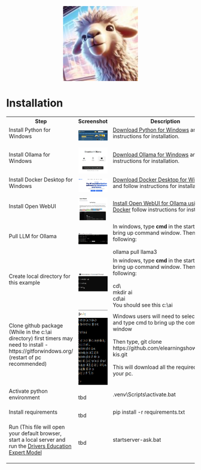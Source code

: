 <div align="center">
  <img alt="ollama" height="200px" src="ollama-kis.jpg">
</div>

<h1>Installation</h1> 

 <table>
  <tr>
    <th>Step</th>
    <th>Screenshot</th>
    <th>Description</th>
  </tr>   
      <tr>
    <td>Install Python for Windows  <br><br></td>
    <td><img alt="ollama" src="first-time-install/install-python.jpg"></td>
    <td> <a href="https://www.python.org/downloads/" target="new">Download Python for Windows</a> and follow instructions for installation. <br><br></td>
  </tr>
   <tr>
    <td>Install Ollama for Windows  <br><br></td>
    <td><img alt="ollama" src="first-time-install/ollama-download.jpg"></td>
    <td> <a href="https://ollama.com" target="new">Download Ollama for Windows</a> and follow instructions for installation. <br><br></td>
  </tr>
      <tr>
    <td>Install Docker Desktop for Windows  <br><br></td>
    <td><img alt="ollama" src="first-time-install/docker-download2.jpg"></td>
    <td> <a href="https://www.docker.com/products/docker-desktop/" target="new">Download Docker Desktop for Windows</a> and follow instructions for installation. <br><br></td>
  </tr> 
  <tr>
    <td>Install Open WebUI <br><br></td>
    <td><img alt="openwebui" src="first-time-install/install-open-webui.jpg"></td>
    <td><a href="https://docs.openwebui.com" target="new">Install Open WebUI for Ollama using Docker</a> follow instructions for installation. <br><br>
</td>
  </tr>
      <tr>
    <td>Pull LLM for Ollama<br><br></td> 
    <td><img alt="ollama" src="first-time-install/pull-model.png"></td>
    <td>In windows, type <b>cmd</b> in the start menu to bring up command window.  Then type the following:<br><br>
    ollama pull llama3
    </td>
  </tr>  
  <tr>
    <td>Create local directory for this example <br><br></td>
    <td><img alt="ollama" src="first-time-install/make_ai_directory.jpg"></td>
    <td>In windows, type <b>cmd</b> in the start menu to bring up command window.  Then type the following:<br><br>
    cd\<br>
    mkdir ai<br>
    cd\ai<br>
    You should see this c:\ai      
    </td>
  </tr>  
   <tr>
    <td>Clone github package (While in the c:\ai directory) first timers may need to install - https://gitforwindows.org/ (restart of pc recommended) <br><br>
</td>
    <td><img alt="ollama" height="200px" src="first-time-install/git-clone.png"></td>
    <td>Windows users will need to select start and type cmd to bring up the command window <br><br>
Then type, git clone https://github.com/elearningshow/ollama-kis.git <br><br>
This will download all the required files to your pc. <br><br></td>
  </tr>
     <tr>
    <td>Activate python environment <br><br></td>
    <td>tbd</td>
    <td>.venv\Scripts\activate.bat  <br><br></td>
  </tr>  
     <tr>
    <td>Install requirements  <br><br></td>
    <td>tbd</td>
    <td>pip install -r requirements.txt  <br><br></td>
  </tr>  
   <tr>
    <td>Run (This file will open your default browser, start a local server and run the <a href="https://openwebui.com/m/sodkgb/drivers_education:latest/" target="new"> Drivers Education Expert Model</a> <br><br></td>
    <td>tbd</td>
    <td>startserver-ask.bat <br><br></td>
  </tr>  
</table> 






